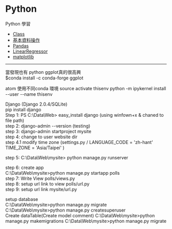 # Python
Python 學習
+ [Class](/SampleCode/ClassMethod.ipynb) 
+ [基本資料操作](/SampleCode/Python資料結構.ipynb)
+ [Pandas](/Python-Pandas.ipynb/)
+ [LinearRegressor](LinearRegressor1.ipynb)
+ [matplotlib](/matplotlib.ipynb/)

***

當發現也有 python ggplot真的很高興<br>
$conda install -c conda-forge ggplot<br>

atom 使用不同conda 環境
source activate thisenv
python -m ipykernel install --user --name thisenv

Django (Django 2.0.4/SQLite)<br>
pip install django<br>
Step 1: PS C:\Data\Web> easy_install django (using winfown+x & chaned to file path) <br>
step 2: django-admin --version (testing) <br>
step 3: django-admin startproject mysite <br>
step 4: change to user website dir <br>
step 4.1 modify time zone (settings.py / LANGUAGE_CODE = 'zh-hant' TIME_ZONE = 'Asia/Taipei' ) <p>

step 5: C:\Data\Web\mysite> python manage.py runserver <p>
step 6: create app<br>
C:\Data\Web\mysite>python manage.py startapp polls <br>
step 7: Write View  polls/views.py<br>
step 8: setup url link to view polls/url.py<br>
step 9: setup url link mysite/url.py <p>

setup database<br>
C:\Data\Web\mysite>python manage.py migrate<br>
C:\Data\Web\mysite>python manage.py createsuperuser<br>
Create dataTable(Create model comment)
C:\Data\Web\mysite>python manage.py makemigrations
C:\Data\Web\mysite>python manage.py migrate
